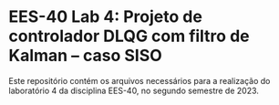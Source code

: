 # EES-40 Lab 4: Projeto de controlador DLQG com filtro de Kalman – caso SISO

Este repositório contém os arquivos necessários para a realização do laboratório 4 da disciplina EES-40, no segundo semestre de 2023.
